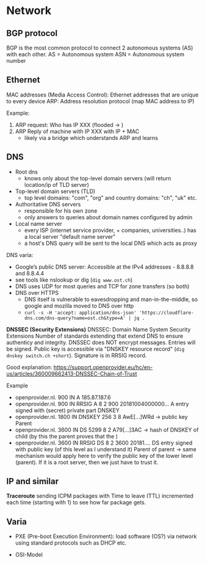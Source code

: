 # Network

## BGP protocol

BGP is the most common protocol to connect 2 autonomous systems (AS) with each other.
AS = Autonomous system
ASN = Autonomous system number

## Ethernet

MAC addresses (Media Access Control): Ethernet addresses that are unique to every device
ARP: Address resolution protocol (map MAC address to IP)

Example:

1. ARP request: Who has IP XXX (flooded -> )
2. ARP Reply of machine with IP XXX with IP + MAC
   - likely via a bridge which understands ARP and learns

## DNS

- Root dns
  - knows only about the top-level domain servers (will return location/ip of TLD server)
- Top-level domain servers (TLD)
  - top level domains: "com", "org" and country domains: "ch", "uk" etc.
- Authoritative DNS servers
  - responsible for his own zone
  - only answers to queries about domain names configured by admin
- Local name server
  - every ISP (internet service provider, + companies, universities..) has a local server "default name server"
  - a host's DNS query will be sent to the local DNS which acts as proxy

DNS varia:

- Google’s public DNS server: Accessible at the IPv4 addresses - 8.8.8.8 and 8.8.4.4
- see tools like nslookup or dig (`dig www.ost.ch`)
- DNS uses UDP for most queries and TCP for zone transfers (so both)
- DNS over HTTPS
  - DNS itself is vulnerable to eavesdropping and man-in-the-middle, so google and mozilla moved to DNS over http
  - `curl -s -H 'accept: application/dns-json' 'https://cloudflare-dns.com/dns-query?name=ost.ch&type=A' | jq .`

**DNSSEC (Security Extensions)**
DNSSEC: Domain Name System Security Extensions
Number of standards extending that extend DNS to ensure authenticy and integrity. DNSSEC does NOT encrypt messages.
Entries will be signed. Public key is accessible via "DNSKEY resource record" (`dig dnskey switch.ch +short`). Signature is in RRSIG record.

Good explanation: https://support.openprovider.eu/hc/en-us/articles/360009662413-DNSSEC-Chain-of-Trust

Example

- openprovider.nl. 900 IN A 185.87.187.6
- openprovider.nl. 900 IN RRSIG A 8 2 900 20181004000000... A entry signed with (secret) private part DNSKEY
- openprovider.nl. 1800 IN DNSKEY 256 3 8 AwE[...]WRd -> public key
  Parent
- openprovider.nl. 3600 IN DS 5299 8 2 A79[...]3AC -> hash of DNSKEY of child (by this the parent proves that the )
- openprovider.nl. 3600 IN RRSIG DS 8 2 3600 20181.... DS entry signed with public key (of this level as I understand it)
  Parent of parent -> same mechanism would apply here to verify the public key of the lower level (parent). If it is a root server, then we just have to trust it.

## IP and similar

**Traceroute**
sending ICPM packages with Time to leave (TTL) incremented each time (starting with 1) to see how far package gets.

## Varia

- PXE (Pre-boot Execution Environment): load software (OS?) via network using standard protocols such as DHCP etc.

- OSI-Model
